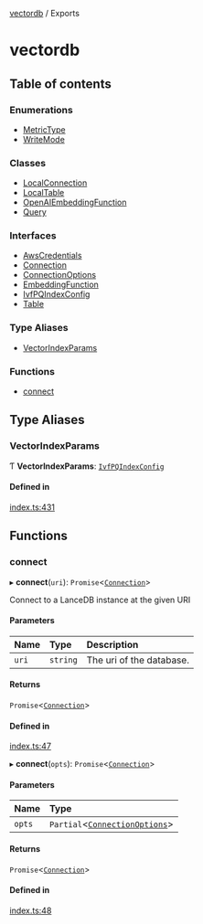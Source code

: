 [vectordb](README.md) / Exports

# vectordb

## Table of contents

### Enumerations

- [MetricType](enums/MetricType.md)
- [WriteMode](enums/WriteMode.md)

### Classes

- [LocalConnection](classes/LocalConnection.md)
- [LocalTable](classes/LocalTable.md)
- [OpenAIEmbeddingFunction](classes/OpenAIEmbeddingFunction.md)
- [Query](classes/Query.md)

### Interfaces

- [AwsCredentials](interfaces/AwsCredentials.md)
- [Connection](interfaces/Connection.md)
- [ConnectionOptions](interfaces/ConnectionOptions.md)
- [EmbeddingFunction](interfaces/EmbeddingFunction.md)
- [IvfPQIndexConfig](interfaces/IvfPQIndexConfig.md)
- [Table](interfaces/Table.md)

### Type Aliases

- [VectorIndexParams](modules.md#vectorindexparams)

### Functions

- [connect](modules.md#connect)

## Type Aliases

### VectorIndexParams

Ƭ **VectorIndexParams**: [`IvfPQIndexConfig`](interfaces/IvfPQIndexConfig.md)

#### Defined in

[index.ts:431](https://github.com/lancedb/lancedb/blob/b1eeb90/node/src/index.ts#L431)

## Functions

### connect

▸ **connect**(`uri`): `Promise`<[`Connection`](interfaces/Connection.md)\>

Connect to a LanceDB instance at the given URI

#### Parameters

| Name | Type | Description |
| :------ | :------ | :------ |
| `uri` | `string` | The uri of the database. |

#### Returns

`Promise`<[`Connection`](interfaces/Connection.md)\>

#### Defined in

[index.ts:47](https://github.com/lancedb/lancedb/blob/b1eeb90/node/src/index.ts#L47)

▸ **connect**(`opts`): `Promise`<[`Connection`](interfaces/Connection.md)\>

#### Parameters

| Name | Type |
| :------ | :------ |
| `opts` | `Partial`<[`ConnectionOptions`](interfaces/ConnectionOptions.md)\> |

#### Returns

`Promise`<[`Connection`](interfaces/Connection.md)\>

#### Defined in

[index.ts:48](https://github.com/lancedb/lancedb/blob/b1eeb90/node/src/index.ts#L48)
